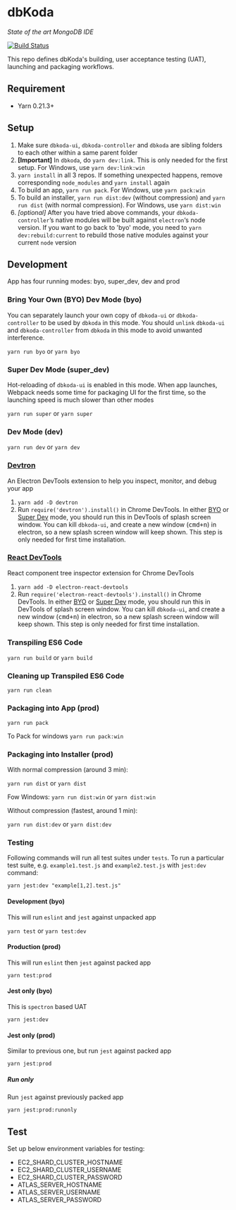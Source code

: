 # dbKoda
*State of the art MongoDB IDE*

[![Build Status](https://drone.southbanksoftware.com/api/badges/SouthbankSoftware/dbkoda/status.svg)](https://drone.southbanksoftware.com/SouthbankSoftware/dbkoda)

This repo defines dbKoda's building, user acceptance testing (UAT), launching and packaging workflows.

## Requirement

* Yarn 0.21.3+

## Setup

1. Make sure `dbkoda-ui`, `dbkoda-controller` and `dbkoda` are sibling folders to each other within a same parent folder
2. **[Important]** In `dbkoda`, do `yarn dev:link`. This is only needed for the first setup. For Windows, use `yarn dev:link:win`
3. `yarn install` in all 3 repos. If something unexpected happens, remove corresponding `node_modules` and `yarn install` again
4. To build an app, `yarn run pack`. For Windows, use `yarn pack:win`
5. To build an installer, `yarn run dist:dev` (without compression) and `yarn run dist` (with normal compression). For Windows, use `yarn dist:win`
6. *[optional]* After you have tried above commands, your `dbkoda-controller`’s native modules will be built against `electron`‘s node version. If you want to go back to 'byo' mode, you need to `yarn dev:rebuild:current` to rebuild those native modules against your current `node` version

## Development
App has four running modes: byo, super_dev, dev and prod

### Bring Your Own (BYO) Dev Mode (byo)
You can separately launch your own copy of `dbkoda-ui` or `dbkoda-controller` to be used by `dbkoda` in this mode. You should `unlink` `dbkoda-ui` and `dbkoda-controller` from `dbkoda` in this mode to avoid unwanted interference.

`yarn run byo` or `yarn byo`

### Super Dev Mode (super_dev)
Hot-reloading of `dbkoda-ui` is enabled in this mode. When app launches, Webpack needs some time for packaging UI for the first time, so the launching speed is much slower than other modes

`yarn run super` or `yarn super`

### Dev Mode (dev)

`yarn run dev` or `yarn dev`

### [Devtron](https://github.com/electron/devtron#-devtron)
An Electron DevTools extension to help you inspect, monitor, and debug your app

1. `yarn add -D devtron`
2. Run `require('devtron').install()` in Chrome DevTools. In either [BYO](#bring-your-own-byo-dev-mode) or [Super Dev](#super-dev-mode) mode, you should run this in DevTools of splash screen window. You can kill `dbkoda-ui`, and create a new window (<kbd>cmd+n</kbd>) in electron, so a new splash
screen window will keep shown. This step is only needed for first time installation.

### [React DevTools](https://github.com/firejune/electron-react-devtools)
React component tree inspector extension for Chrome DevTools

1. `yarn add -D electron-react-devtools`
2. Run `require('electron-react-devtools').install()` in Chrome DevTools. In either [BYO](#bring-your-own-byo-dev-mode) or [Super Dev](#super-dev-mode) mode, you should run this in DevTools of splash screen window. You can kill `dbkoda-ui`, and create a new window (<kbd>cmd+n</kbd>) in electron, so a new splash
screen window will keep shown. This step is only needed for first time installation.

### Transpiling ES6 Code

`yarn run build` or `yarn build`

### Cleaning up Transpiled ES6 Code

`yarn run clean`

### Packaging into App (prod)

`yarn run pack`

To Pack for windows
`yarn run pack:win`

### Packaging into Installer (prod)
With normal compression (around 3 min):

`yarn run dist` or `yarn dist`

Fow Windows:
`yarn run dist:win` or `yarn dist:win`

Without compression (fastest, around 1 min):

`yarn run dist:dev` or `yarn dist:dev`

### Testing
Following commands will run all test suites under `tests`. To run a particular test suite, e.g. `example1.test.js` and `example2.test.js` with `jest:dev` command:

`yarn jest:dev "example[1,2].test.js"`

#### Development (byo)
This will run `eslint` and `jest` against unpacked app

`yarn test` or `yarn test:dev`

#### Production (prod)
This will run `eslint` then `jest` against packed app

`yarn test:prod`

#### Jest only (byo)
This is `spectron` based UAT

`yarn jest:dev`

#### Jest only (prod)
Similar to previous one, but run `jest` against packed app

`yarn jest:prod`

##### Run only
Run `jest` against previously packed app

`yarn jest:prod:runonly`

## Test
Set up below environment variables for testing:

- EC2_SHARD_CLUSTER_HOSTNAME
- EC2_SHARD_CLUSTER_USERNAME
- EC2_SHARD_CLUSTER_PASSWORD
- ATLAS_SERVER_HOSTNAME
- ATLAS_SERVER_USERNAME
- ATLAS_SERVER_PASSWORD
